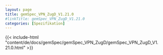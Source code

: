 ```yaml
---
layout: page
title: gemSpec_VPN_ZugD_V1.21.0
#linkTitle: gemSpec_VPN_ZugD_V1.21.0
categories: [Spezifikation]
---
```

{{< include-html "content/de/docs/gemSpec/gemSpec_VPN_ZugD/gemSpec_VPN_ZugD_V1.21.0.html" >}}